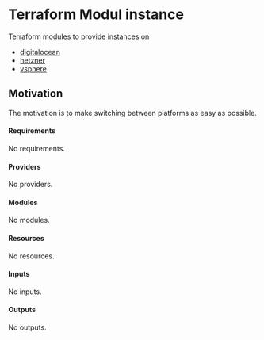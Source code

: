 # Terraform Modul instance

Terraform modules to provide instances on 

- [digitalocean](https://registry.terraform.io/providers/digitalocean/digitalocean/latest) 
- [hetzner](https://registry.terraform.io/providers/hetznercloud/hcloud/latest)
- [vsphere](https://registry.terraform.io/providers/hashicorp/vsphere/latest)

## Motivation

The motivation is to make switching between platforms as easy as possible.

<!-- BEGIN_TF_DOCS -->
#### Requirements

No requirements.

#### Providers

No providers.

#### Modules

No modules.

#### Resources

No resources.

#### Inputs

No inputs.

#### Outputs

No outputs.
<!-- END_TF_DOCS -->